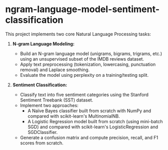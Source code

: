 # ngram-language-model-sentiment-classification

This project implements two core Natural Language Processing tasks:

1. **N-gram Language Modeling:**  
   - Build an N-gram language model (unigrams, bigrams, trigrams, etc.) using an unsupervised subset of the IMDB reviews dataset.
   - Apply text preprocessing (tokenization, lowercasing, punctuation removal) and Laplace smoothing.
   - Evaluate the model using perplexity on a training/testing split.

2. **Sentiment Classification:**  
   - Classify text into five sentiment categories using the Stanford Sentiment Treebank (SST) dataset.
   - Implement two approaches:
     - A Naïve Bayes classifier built from scratch with NumPy and compared with scikit-learn's MultinomialNB.
     - A Logistic Regression model built from scratch (using mini-batch SGD) and compared with scikit-learn's LogisticRegression and SGDClassifier.
   - Generate a confusion matrix and compute precision, recall, and F1 scores from scratch.



